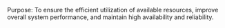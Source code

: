 Purpose: To ensure the efficient utilization of available resources, improve overall system performance, and maintain high availability and reliability.